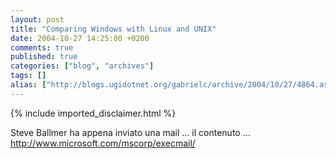 ```yaml
---
layout: post
title: "Comparing Windows with Linux and UNIX"
date: 2004-10-27 14:25:00 +0200
comments: true
published: true
categories: ["blog", "archives"]
tags: []
alias: ["http://blogs.ugidotnet.org/gabrielc/archive/2004/10/27/4864.aspx"]
---
```

<!-- more -->
{% include imported_disclaimer.html %}
<div xmlns="http://www.w3.org/1999/xhtml">Steve Ballmer ha appena inviato una mail … il contenuto …</div>
<div xmlns="http://www.w3.org/1999/xhtml"><a href="http://www.microsoft.com/mscorp/execmail/">http://www.microsoft.com/mscorp/execmail/</a></div>
